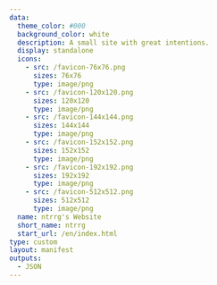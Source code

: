 ```yaml
---
data:
  theme_color: #000
  background_color: white
  description: A small site with great intentions.
  display: standalone
  icons:
    - src: /favicon-76x76.png
      sizes: 76x76
      type: image/png
    - src: /favicon-120x120.png
      sizes: 120x120
      type: image/png
    - src: /favicon-144x144.png
      sizes: 144x144
      type: image/png
    - src: /favicon-152x152.png
      sizes: 152x152
      type: image/png
    - src: /favicon-192x192.png
      sizes: 192x192
      type: image/png
    - src: /favicon-512x512.png
      sizes: 512x512
      type: image/png
  name: ntrrg's Website
  short_name: ntrrg
  start_url: /en/index.html
type: custom
layout: manifest
outputs:
  - JSON
---
```


